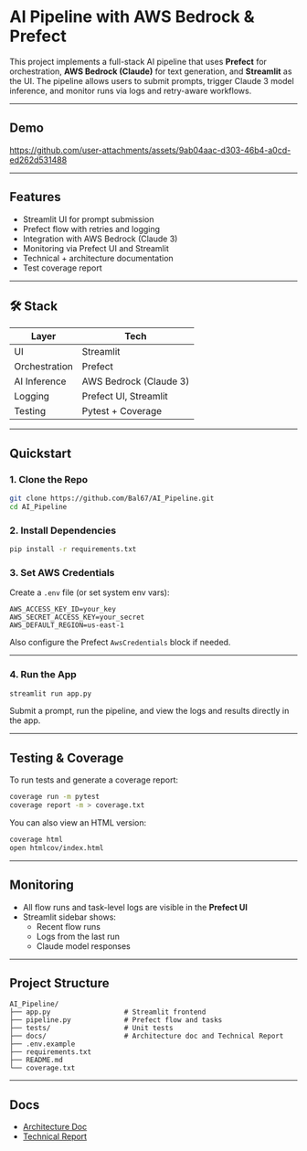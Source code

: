 # AI Pipeline with AWS Bedrock & Prefect

This project implements a full-stack AI pipeline that uses **Prefect** for orchestration, **AWS Bedrock (Claude)** for text generation, and **Streamlit** as the UI. The pipeline allows users to submit prompts, trigger Claude 3 model inference, and monitor runs via logs and retry-aware workflows.
___

## Demo


https://github.com/user-attachments/assets/9ab04aac-d303-46b4-a0cd-ed262d531488


---

## Features

- Streamlit UI for prompt submission
- Prefect flow with retries and logging
- Integration with AWS Bedrock (Claude 3)
- Monitoring via Prefect UI and Streamlit
- Technical + architecture documentation
- Test coverage report

---

## 🛠️ Stack

| Layer        | Tech                     |
|--------------|--------------------------|
| UI           | Streamlit                |
| Orchestration| Prefect                  |
| AI Inference | AWS Bedrock (Claude 3)   |
| Logging      | Prefect UI, Streamlit    |
| Testing      | Pytest + Coverage        |

---

## Quickstart

### 1. Clone the Repo

```bash
git clone https://github.com/Bal67/AI_Pipeline.git
cd AI_Pipeline
```

### 2. Install Dependencies

```bash
pip install -r requirements.txt
```

### 3. Set AWS Credentials

Create a `.env` file (or set system env vars):

```env
AWS_ACCESS_KEY_ID=your_key
AWS_SECRET_ACCESS_KEY=your_secret
AWS_DEFAULT_REGION=us-east-1
```

Also configure the Prefect `AwsCredentials` block if needed.

---

### 4. Run the App

```bash
streamlit run app.py
```

Submit a prompt, run the pipeline, and view the logs and results directly in the app.

---

## Testing & Coverage

To run tests and generate a coverage report:

```bash
coverage run -m pytest
coverage report -m > coverage.txt
```

You can also view an HTML version:

```bash
coverage html
open htmlcov/index.html
```

---

## Monitoring

- All flow runs and task-level logs are visible in the **Prefect UI**
- Streamlit sidebar shows:
  - Recent flow runs
  - Logs from the last run
  - Claude model responses

---

## Project Structure

```
AI_Pipeline/
├── app.py                  # Streamlit frontend
├── pipeline.py             # Prefect flow and tasks
├── tests/                  # Unit tests
├── docs/                   # Architecture doc and Technical Report
├── .env.example
├── requirements.txt
├── README.md
└── coverage.txt
```

---

## Docs

- [Architecture Doc](docs/architecture.md)
- [Technical Report](TECHNICAL_REPORT.md)


